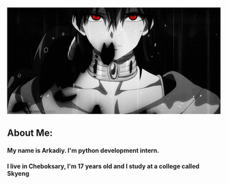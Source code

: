 ![Header](https://github.com/j1nnx/j1nnx/blob/main/assets/animirovannyi-avatar-anime-3.gif)

## About Me:

#### My name is Arkadiy. I'm python development intern.

#### I live in Cheboksary, I'm 17 years old and I study at a college called Skyeng





